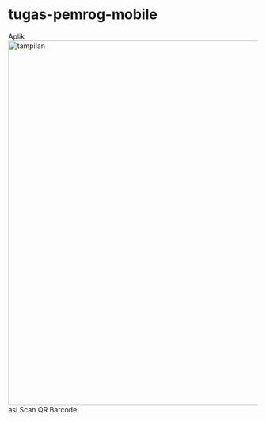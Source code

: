 # tugas-pemrog-mobile
Aplik<img width="739" alt="tampilan" src="https://github.com/nabilakurniasih99/tugas-pemrog-mobile/assets/106641416/d5ca7dd6-fc4a-4d8c-a402-317dd17e27ba">
asi Scan QR Barcode
